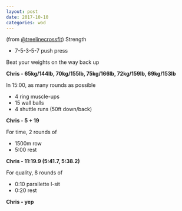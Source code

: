 ```yaml
---
layout: post
date: 2017-10-10
categories: wod
---
```


(from [@treelinecrossfit](http://www.treelinecrossfit.com)) Strength
- 7-5-3-5-7 push press

Beat your weights on the way back up

**Chris - <span>65kg/144lb, 70kg/155lb, 75kg/166lb, 72kg/159lb, 69kg/153lb</span>**

In 15:00, as many rounds as possible
- 4 ring muscle-ups
- 15 wall balls
- 4 shuttle runs (50ft down/back)

**Chris - <span>5 + 19</span>**

For time, 2 rounds of
- 1500m row
- 5:00 rest

**Chris - <span>11:19.9 (5:41.7, 5:38.2)</span>**

For quality, 8 rounds of
- 0:10 parallette l-sit
- 0:20 rest

**Chris - <span>yep</span>**
